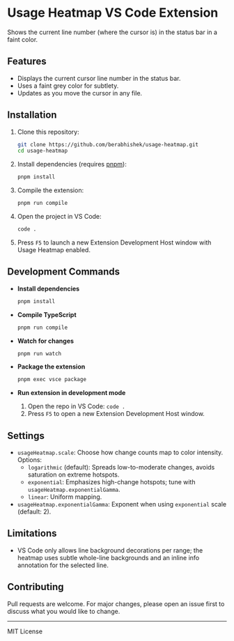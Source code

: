 # Usage Heatmap VS Code Extension

Shows the current line number (where the cursor is) in the status bar in a faint color.

## Features

- Displays the current cursor line number in the status bar.
- Uses a faint grey color for subtlety.
- Updates as you move the cursor in any file.

## Installation

1. Clone this repository:
   ```sh
   git clone https://github.com/berabhishek/usage-heatmap.git
   cd usage-heatmap
   ```

2. Install dependencies (requires [pnpm](https://pnpm.io/)):
   ```sh
   pnpm install
   ```

3. Compile the extension:
   ```sh
   pnpm run compile
   ```

4. Open the project in VS Code:
   ```sh
   code .
   ```

5. Press `F5` to launch a new Extension Development Host window with Usage Heatmap enabled.

## Development Commands

- **Install dependencies**
  ```sh
  pnpm install
  ```

- **Compile TypeScript**
  ```sh
  pnpm run compile
  ```

- **Watch for changes**
  ```sh
  pnpm run watch
  ```

- **Package the extension**
  ```sh
  pnpm exec vsce package
  ```

- **Run extension in development mode**
  1. Open the repo in VS Code: `code .`
  2. Press `F5` to open a new Extension Development Host window.

## Settings

- `usageHeatmap.scale`: Choose how change counts map to color intensity. Options:
  - `logarithmic` (default): Spreads low-to-moderate changes, avoids saturation on extreme hotspots.
  - `exponential`: Emphasizes high-change hotspots; tune with `usageHeatmap.exponentialGamma`.
  - `linear`: Uniform mapping.
- `usageHeatmap.exponentialGamma`: Exponent when using `exponential` scale (default: 2).

## Limitations

- VS Code only allows line background decorations per range; the heatmap uses subtle whole-line backgrounds and an inline info annotation for the selected line.

## Contributing

Pull requests are welcome. For major changes, please open an issue first to discuss what you would like to change.

---

MIT License

